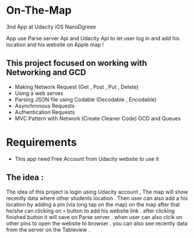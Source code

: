# On-The-Map
3nd App at Udacity iOS NanoDgreee 

App use Parse server Api and Udacity Api to let user log in and add his location and his website on Apple map !

## This project focused on working with Networking and GCD
- Making Network Request (Get , Post , Put , Delete)
- Using a web serves
- Parsing JSON file using Codable (Decodable , Encodable)
- Asynchronous Requests
- Authentication Requests
- MVC Pattern with Network (Create Cleaner Code) GCD and Queues

# Requirements
- This app need Free Account from Udacity website to use it 

## The idea :
The idea of this project is login using Udacity account ,
The map will show recently data where other students location .
Then user can also add a his location by adding a pin (via long tap on the map) on the map after that he/she can
clicking on `+` button to add his website link .
after clicking finished button it will save on Parse server .
when user can also clcik on other pins to open the website to browser .
you can also see recently data from the server on the Tableview .
